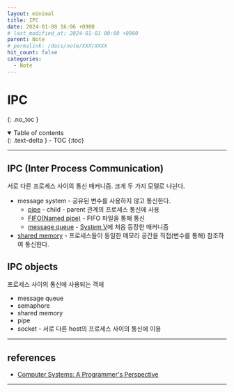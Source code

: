 ```yaml
---
layout: minimal
title: IPC
date: 2024-01-08 16:06 +0900
# last_modified_at: 2024-01-01 00:00 +0900
parent: Note
# permalink: /docs/note/XXX/XXXX
hit_count: false
categories:
  - Note
---
```


# IPC
{: .no_toc }
<details open markdown="block">
  <summary>
    Table of contents
  </summary>
  {: .text-delta }
- TOC
{:toc}
</details>

<hr>

## IPC (Inter Process Communication)

서로 다른 프로세스 사이의 통신 매커니즘. 크게 두 가지 모델로 나뉜다.

* message system - 공유된 변수를 사용하지 않고 통신한다.
    * [pipe](/docs/note/pipe.html) - child - parent 관계의 프로세스 통신에 사용
    * [FIFO(Named pipe)](/docs/note/named-pipe.html) - FIFO 파일을 통해 통신
    * [message queue](/docs/note/message-queue.html) - [System V](/docs/note/system-v.html)에 처음 등장한 매커니즘
* [shared memory](/docs/note/shared-memory.html) - 프로세스들이 동일한 메모리 공간을 직접(변수를 통해) 참조하여 통신한다. 

## IPC objects

프로세스 사이의 통신에 사용되는 객체

* message queue
* semaphore
* shared memory
* pipe
* socket - 서로 다른 host의 프로세스 사이의 통신에 이용

<hr>

## references
* [Computer Systems: A Programmer's Perspective	](https://www.amazon.com/Computer-Systems-Programmers-Perspective-3rd/dp/013409266X)

<hr>
